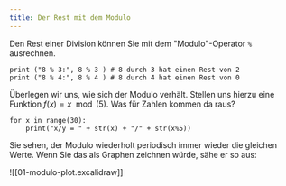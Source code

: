 ```yaml
---
title: Der Rest mit dem Modulo
---
```

Den Rest einer Division können Sie mit dem "Modulo"-Operator `%` ausrechnen.

```turtle
print ("8 % 3:", 8 % 3 ) # 8 durch 3 hat einen Rest von 2
print ("8 % 4:", 8 % 4 ) # 8 durch 4 hat einen Rest von 0
```

Überlegen wir uns, wie sich der Modulo verhält. Stellen uns hierzu eine Funktion $f(x) = x \mod(5)$. Was für Zahlen kommen da raus?

```turtle
for x in range(30):
	print("x/y = " + str(x) + "/" + str(x%5))
```

Sie sehen, der Modulo wiederholt periodisch immer wieder die gleichen Werte. Wenn Sie das als Graphen zeichnen würde, sähe er so aus:

![[01-modulo-plot.excalidraw]]

